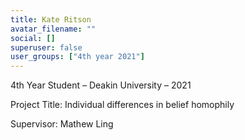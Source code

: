 ```yaml
---
title: Kate Ritson
avatar_filename: ""
social: []
superuser: false
user_groups: ["4th year 2021"]
---
```

4th Year Student – Deakin University – 2021

Project Title:  Individual differences in belief homophily

Supervisor: Mathew Ling
